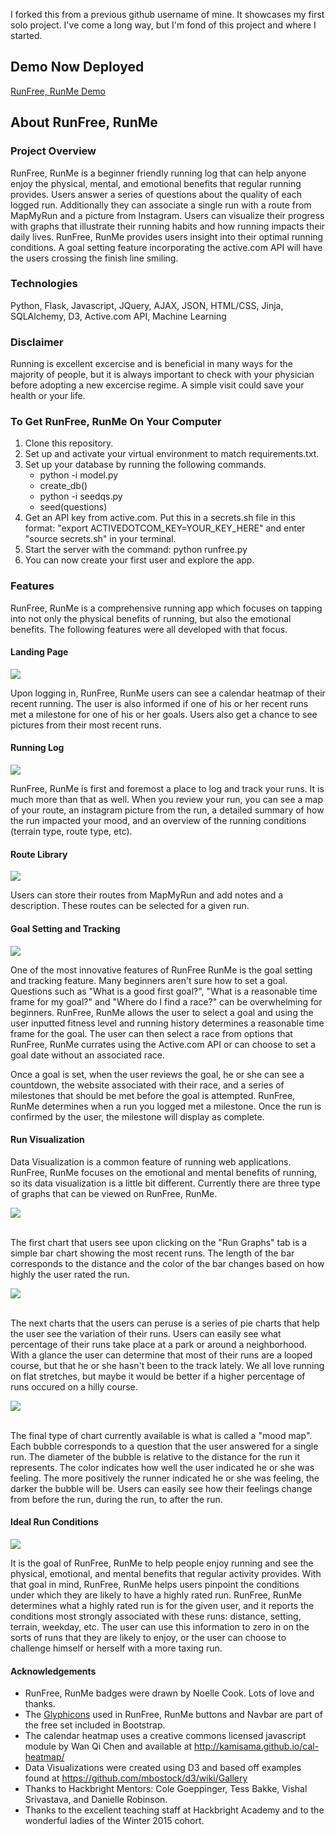 I forked this from a previous github username of mine. It showcases my first solo project. I've come a long way, but I'm fond of this project and where I started. 

## Demo Now Deployed

<a href="http://runfreerunme.herokuapp.com">RunFree, RunMe Demo</a>


## About RunFree, RunMe

### Project Overview

RunFree, RunMe is a beginner friendly running log that can help anyone enjoy the physical, mental, and emotional benefits that regular running provides. Users answer a series of questions about the quality of each logged run. Additionally they can associate a single run with a route from MapMyRun and a picture from Instagram. Users can visualize their progress with graphs that illustrate their running habits and how running impacts their daily lives. RunFree, RunMe provides users insight into their optimal running conditions. A goal setting feature incorporating the active.com API will have the users crossing the finish line smiling.

### Technologies

Python, Flask, Javascript, JQuery, AJAX, JSON, HTML/CSS, Jinja, SQLAlchemy, D3, Active.com API, Machine Learning

### Disclaimer

Running is excellent excercise and is beneficial in many ways for the majority of people, but it is always important to check with your physician before adopting a new excercise regime. A simple visit could save your health or your life. 

### To Get RunFree, RunMe On Your Computer

<ol>
	<li>Clone this repository.</li>
	<li>Set up and activate your virtual environment to match requirements.txt.</li>
	<li>Set up your database by running the following commands.
		<ul>
			<li>python -i model.py</li>
			<li>create_db()</li>
			<li>python -i seedqs.py</li>
			<li>seed(questions)</li>
		</ul>
	</li>
	<li>Get an API key from active.com. Put this in a secrets.sh file in this format: "export ACTIVEDOTCOM_KEY=YOUR_KEY_HERE" and enter "source secrets.sh" in your terminal.</li>
	<li>Start the server with the command: python runfree.py</li>
	<li>You can now create your first user and explore the app.</li>
</ol>


### Features

RunFree, RunMe is a comprehensive running app which focuses on tapping into not only the physical benefits of running, but also the emotional benefits. The following features were all developed with that focus.

#### Landing Page

<img src="/static/images/user_landing.jpg">

Upon logging in, RunFree, RunMe users can see a calendar heatmap of their recent running. The user is also informed if one of his or her recent runs met a milestone for one of his or her goals. Users also get a chance to see pictures from their most recent runs.

#### Running Log

<img src="/static/images/run_report.jpg">

RunFree, RunMe is first and foremost a place to log and track your runs. It is much more than that as well. When you review your run, you can see a map of your route, an instagram picture from the run, a detailed summary of how the run impacted your mood, and an overview of the running conditions (terrain type, route type, etc).

#### Route Library

<img src="/static/images/routes.jpg">

Users can store their routes from MapMyRun and add notes and a description. These routes can be selected for a given run.

#### Goal Setting and Tracking

<img src="/static/images/goal.jpg">

One of the most innovative features of RunFree RunMe is the goal setting and tracking feature. Many beginners aren't sure how to set a goal. Questions such as "What is a good first goal?", "What is a reasonable time frame for my goal?" and "Where do I find a race?" can be overwhelming for beginners. RunFree, RunMe allows the user to select a goal and using the user inputted fitness level and running history determines a reasonable time frame for the goal. The user can then select a race from options that RunFree, RunMe currates using the Active.com API or can choose to set a goal date without an associated race.

Once a goal is set, when the user reviews the goal, he or she can see a countdown, the website associated with their race, and a series of milestones that should be met before the goal is attempted. RunFree, RunMe determines when a run you logged met a milestone. Once the run is confirmed by the user, the milestone will display as complete.

#### Run Visualization

Data Visualization is a common feature of running web applications. RunFree, RunMe focuses on the emotional and mental benefits of running, so its data visualization is a little bit different. Currently there are three type of graphs that can be viewed on RunFree, RunMe.

<div><img src="/static/images/mileage_graph.jpg"></div><br>

The first chart that users see upon clicking on the "Run Graphs" tab is a simple bar chart showing the most recent runs. The length of the bar corresponds to the distance and the color of the bar changes based on how highly the user rated the run.

<div><img src="/static/images/conditions.jpg"></div><br>

The next charts that the users can peruse is a series of pie charts that help the user see the variation of their runs. Users can easily see what percentage of their runs take place at a park or around a neighborhood. With a glance the user can determine that most of their runs are a looped course, but that he or she hasn't been to the track lately. We all love running on flat stretches, but maybe it would be better if a higher percentage of runs occured on a hilly course.

<div><img src="/static/images/moodmap.jpg"></div><br>

The final type of chart currently available is what is called a "mood map". Each bubble corresponds to a question that the user answered for a single run. The diameter of the bubble is relative to the distance for the run it represents. The color indicates how well the user indicated he or she was feeling. The more positively the runner indicated he or she was feeling, the darker the bubble will be. Users can easily see how their feelings change from before the run, during the run, to after the run.


#### Ideal Run Conditions
<img src="/static/images/ideal_runs.jpg">

It is the goal of RunFree, RunMe to help people enjoy running and see the physical, emotional, and mental benefits that regular activity provides. With that goal in mind, RunFree, RunMe helps users pinpoint the conditions under which they are likely to have a highly rated run. RunFree, RunMe determines what a highly rated run is for the given user, and it reports the conditions most strongly associated with these runs: distance, setting, terrain, weekday, etc. The user can use this information to zero in on the sorts of runs that they are likely to enjoy, or the user can choose to challenge himself or herself with a more taxing run.


#### Acknowledgements
<ul>
	<li>RunFree, RunMe badges were drawn by Noelle Cook. Lots of love and thanks.</li>
	<li>The <a href="http://glyphicons.com/">Glyphicons</a> used in RunFree, RunMe buttons and Navbar are part of the free set included in Bootstrap.</li>
	<li>The calendar heatmap uses a creative commons licensed javascript module by Wan Qi Chen and available at <a href="http://kamisama.github.io/cal-heatmap/">http://kamisama.github.io/cal-heatmap/</a></li>
	<li>Data Visualizations were created using D3 and based off examples found at <a href="https://github.com/mbostock/d3/wiki/Gallery">https://github.com/mbostock/d3/wiki/Gallery</a></li>
	<li>Thanks to Hackbright Mentors: Cole Goeppinger, Tess Bakke, Vishal Srivastava, and Danielle Robinson.</li>
	<li>Thanks to the excellent teaching staff at Hackbright Academy and to the wonderful ladies of the Winter 2015 cohort.</li>
</ul>

